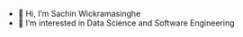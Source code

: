 - 👋 Hi, I’m Sachin Wickramasinghe
- 👀 I’m interested in Data Science and Software Engineering



<!---
sachin-wickramasinghe/sachin-wickramasinghe is a ✨ special ✨ repository because its `README.md` (this file) appears on your GitHub profile.
You can click the Preview link to take a look at your changes.
--->
